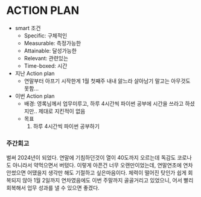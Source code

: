 # ACTION PLAN
  - smart 조건
    - Specific: 구체적인
    - Measurable: 측정가능한
    - Attainable: 달성가능한
    - Relevant: 관련있는
    - Time-boxed: 시간 
  - 지난 Action plan
    - 연말부터 아프기 시작한게 1월 첫째주 내내 앓느라 살아남기 말고는 아무것도 못함...
  - 이번 Action plan
    - 배경: 영록님께서 업무미루고, 하루 4시간씩 파이썬 공부에 시간을 쓰라고 하셨지만.. 제대로 지킨적이 없음
    - 목표
      1. 하루 4시간씩 파이썬 공부하기


### 주간회고
  벌써 2024년이 되었다. 연말에 기침하던것이 열이 40도까지 오르는데 독감도 코로나도 아니라서 약먹으면서 버텼다.
  이렇게 아픈건 너무 오랜만이었는데, 연말연초에 연차 안썼으면 어땠을지 생각만 해도 기절하고 싶은마음이다.
  체력이 떨어진 탓인가 쉽게 회복되지 않아 1월 2일까지 연차였음에도 이번 주말까지 골골거리고 있었으니, 어서 빨리 회복해서 업무 성과를 낼 수 있으면 좋겠다.
